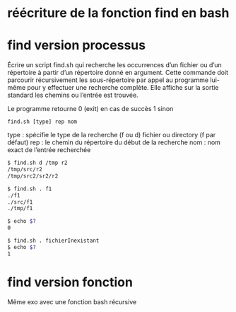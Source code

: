 # réécriture de la fonction find en bash

# find version processus

Écrire un script find.sh qui recherche les occurrences d’un fichier ou d’un répertoire à partir d’un
répertoire donné en argument.
Cette commande doit parcourir récursivement les sous-répertoire par appel au programme lui-même pour y effectuer une recherche complète.
Elle affiche sur la sortie standard les chemins ou l’entrée est trouvée.

Le programme retourne 0 (exit) en cas de succès 1 sinon

`find.sh [type] rep nom`

type : spécifie le type de la recherche (f ou d) fichier ou directory (f par défaut)
rep  : le chemin du répertoire du début de la recherche
nom  : nom exact de l’entrée recherchée

```bash
$ find.sh d /tmp r2
/tmp/src/r2
/tmp/src2/sr2/r2
```

```bash
$ find.sh . f1
./f1
./src/f1
./tmp/f1
```

```bash
$ echo $?
0
````

```bash
$ find.sh . fichierInexistant
$ echo $?
1
```

# find version fonction

Même exo avec une fonction bash récursive

